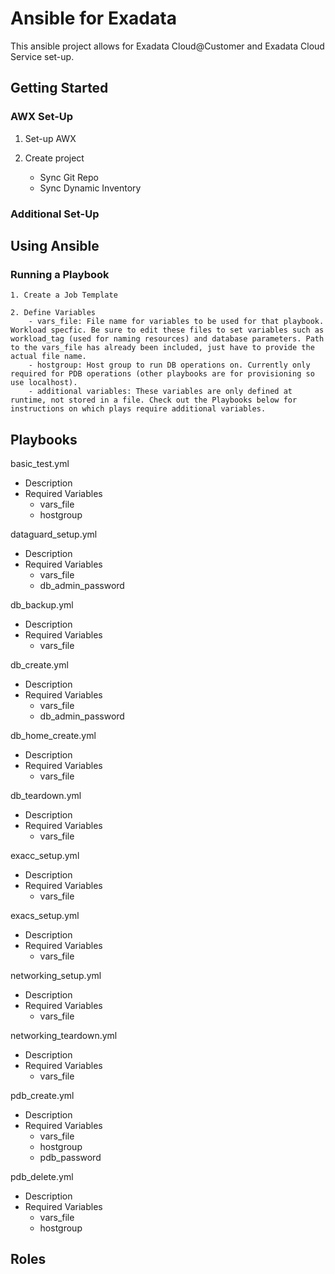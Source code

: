 # Ansible for Exadata

This ansible project allows for Exadata Cloud@Customer and Exadata Cloud Service set-up. 

## Getting Started

### AWX Set-Up

1. Set-up AWX

2. Create project
    - Sync Git Repo
    - Sync Dynamic Inventory

### Additional Set-Up


## Using Ansible

### Running a Playbook
 
    1. Create a Job Template
    
    2. Define Variables
        - vars_file: File name for variables to be used for that playbook. Workload specfic. Be sure to edit these files to set variables such as workload_tag (used for naming resources) and database parameters. Path to the vars_file has already been included, just have to provide the actual file name. 
        - hostgroup: Host group to run DB operations on. Currently only required for PDB operations (other playbooks are for provisioning so use localhost).
        - additional variables: These variables are only defined at runtime, not stored in a file. Check out the Playbooks below for instructions on which plays require additional variables.

## Playbooks

basic_test.yml
- Description
- Required Variables
    - vars_file
    - hostgroup

dataguard_setup.yml
- Description
- Required Variables
    - vars_file
    - db_admin_password

db_backup.yml
- Description
- Required Variables
    - vars_file

db_create.yml
- Description
- Required Variables
    - vars_file
    - db_admin_password

db_home_create.yml
- Description
- Required Variables
    - vars_file

db_teardown.yml
- Description
- Required Variables
    - vars_file

exacc_setup.yml
- Description
- Required Variables
    - vars_file

exacs_setup.yml
- Description
- Required Variables
    - vars_file

networking_setup.yml
- Description
- Required Variables
    - vars_file

networking_teardown.yml
- Description
- Required Variables
    - vars_file

pdb_create.yml
- Description
- Required Variables
    - vars_file
    - hostgroup
    - pdb_password

pdb_delete.yml
- Description
- Required Variables
    - vars_file
    - hostgroup


## Roles